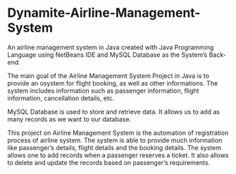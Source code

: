 # Dynamite-Airline-Management-System
An airline management system in Java created with Java Programming Language using NetBeans IDE and MySQL Database as the System’s Back-end.

The main goal of the Airline Management System Project in Java is to provide an osystem for flight booking, as well as other informations. The system includes 
information such as passenger information, flight information, cancellation details, etc.

MySQL Database is used to store and retrieve data. It allows us to add as many records as we want to our database.

This project on Airline Management System is the automation of registration process of airline system. The system is able to provide much information like passenger’s details, flight details and the booking details. 
The system allows one to add records when a passenger reserves a ticket. It also allows to delete and update the records based on passenger’s requirements. 
